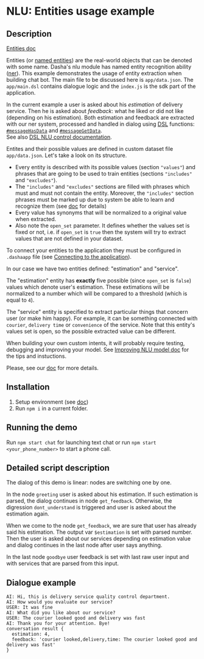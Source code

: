 # NLU: Entities usage example

## Description

[Entities doc](https://docs.dasha.ai/en-us/default/natural-language-understanding/custom-entities)

Entities (or [named entities](https://en.wikipedia.org/wiki/Named_entity)) are the real-world objects that can be denoted with some name. 
Dasha's nlu module has named entity recognition ability ([ner](https://en.wikipedia.org/wiki/Named-entity_recognition)). 
This example demonstrates the usage of entity extraction when building chat bot. 
The main file to be discussed here is `app/data.json`. The `app/main.dsl` contains dialogue logic and the `index.js` is the sdk part of the application.

In the current example a user is asked about his *estimation* of delivery service. 
Then he is asked about *feedback*: what he liked or did not like (depending on his estimation). 
Both estimation and feedback are extracted with our ner system, processed and handled in dialog using [DSL](https://docs.dasha.ai/en-us/default/dasha-script-language/) functions: [`#messageHasData`](https://docs.dasha.ai/en-us/default/dasha-script-language/built-in-functions/#messagehasdata) and [`#messageGetData`](https://docs.dasha.ai/en-us/default/dasha-script-language/built-in-functions/#messagegetdata).  
See also [DSL NLU control documentation](https://docs.dasha.ai/en-us/default/dasha-script-language/built-in-functions#nlu-control).

Entites and their possible values are defined in custom dataset file `app/data.json`. 
Let's take a look on its structure. 
- Every entity is described with its possible values (section `"values"`) and phrases that are going to be used to train entities (sections `"includes"` and `"excludes"`).
- The `"includes"` and `"excludes"` sections are filled with phrases which must and must not contain the entity. Moreover, the `"includes"` section phrases must be marked up due to system be able to learn and recognize them (see [doc](https://docs.dasha.ai/en-us/default/natural-language-understanding/custom-entities) for details)
- Every value has synonyms that will be normalized to a original value when extracted.
- Also note the `open_set` parameter. It defines whether the values set is fixed or not, i.e. if `open_set` is `true` then the system will try to extract values that are not defined in your dataset.

To connect your entities to the application they must be configured in `.dashaapp` file (see [Connecting to the application](https://docs.dasha.ai/en-us/default/natural-language-understanding/connecting-to-the-application)).

In our case we have two entities defined: "estimation" and "service".

The "estimation" entity has **exactly** five possible (since `open_set` is `false`) values which denote user's estimation. 
These extimations will be normalized to a number which will be compared to a threshold (which is equal to `4`).

The "service" entity is specified to extract particular things that concern user (or make him happy). 
For example, it can be something connected with `courier`, `delivery time` or `convenience` of the service. 
Note that this entity's values set is open, so the possible extracted value can be different.

When building your own custom intents, it will probably require testing, debugging and improving your model. See [Improving NLU model doc](https://docs.dasha.ai/en-us/default/natural-language-understanding/improving-models) for the tips and instuctions.

Please, see our [doc](https://docs.dasha.ai/en-us/default/natural-language-understanding/custom-entities) for more details. 

## Installation

1. Setup environment (see [doc](https://docs.dasha.ai/en-us/default/setup-enviroment/))
1. Run `npm i` in a current folder.

## Running the demo

Run `npm start chat` for launching text chat or run `npm start <your_phone_number>` to start a phone call.

## Detailed script description

The dialog of this demo is linear: nodes are switching one by one.

In the node `greeting` user is asked about his estimation. If such estimation is parsed, the dialog continues in node `get_feedback`. Otherwise, the digression `dont_understand` is triggered and user is asked about the estimation again.

When we come to the node `get_feedback`, we are sure that user has already said his estimation. The output var `$estimation` is set with parsed number. Then the user is asked about our services depending on estimation value and dialog continues in the last node after user says anything.

In the last node `goodbye` user feedback is set with last raw user input and with services that are parsed from this input.

## Dialogue example

```
AI: Hi, this is delivery service quality control department.
AI: How would you evaluate our service?
USER: It was fine
AI: What did you like about our service?
USER: The courier looked good and delivery was fast
AI: Thank you for your attention. Bye!
conversation result {
  estimation: 4,
  feedback: 'courier looked,delivery,time: The courier looked good and delivery was fast'
}
```
